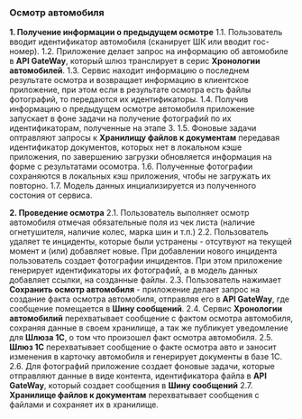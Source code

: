 ### Осмотр автомобиля
**1. Получение информации о предыдущем осмотре**
1.1. Пользователь вводит идентификатор автомобиля (сканирует ШК или вводит гос-номер).
1.2. Приложение делает запрос на информацию об автомобиле в **API GateWay**, который шлюз транслирует в серис **Хронологии автомобилей**.
1.3. Сервис находит информацию о последнем результате осмотра и возвращает информацию в клиентское приложение, при этом если в результате осмотра есть файлы фотографий, 
то передаются их идентификаторы.
1.4. Получив информацию о предыдущем осмотре автомобиля приложение запускает в фоне задачи на получение фотографий по их идентификаторам, полученные на этапе 3. 
1.5. Фоновые задачи оптравляют запросы к **Хранилищу файлов к документам** передавая идентификатор документов, которых нет в локальном кэше приложения, 
по завершению загрузки обновляется информация на форме с результатами осомотра. 
1.6. Полученные фотографии сохраняются в локальных кэш приложения, чтобы не загружать их повторно.
1.7. Модель данных инциализируется из полученного состония от сервиса.

**2. Проведение осмотра**
2.1. Пользователь выполняет осмотр автомобиля отмечая обязательные поля из чек листа (наличие огнетушителя, наличие колес, марка шин и т.п.)
2.2. Пользователь удаляет те инциденты, которые были устранены - отсутвуют на текущей момент и (или) добавляет новые. 
При добавлении нового инцидента пользователь создает фотографии инцидентов. При этом приложение генерирует идентификаторы их фотографий, 
а в модель данных добавляет ссылки, на созданные файлы.
2.3. Пользователь нажимает **Сохранить осмотр автомобиля** - приложение делает запрос на создание факта осмотра автомобиля, отправляя его в **API GateWay**, 
где сообщение помещается в **Шину сообщений**. 
2.4. Сервис **Хронологии автомобилий** перехватывает сообщение с фактом осмотра автомобиля, сохраняя данные в своем хранилище, 
а так же публикует уведомление для **Шлюза 1С**, о том что произошел факт осмотра автомобиля.
2.5. **Шлюз 1С** перехватывает сообщение о факте осмотра авто и заносит изменения в карточку автомобиля и генерирует документы в базе 1С.
2.6. Для фотографий приложение создает фоновые задачи, которые отправляют данные в виде контента, идентификатора файла в **API GateWay**, 
который создает сообщения в **Шину сообщений**
2.7. **Хранилище файлов к документам** перехватывает сообщения с файлами и сохраняет их в хранилище.
